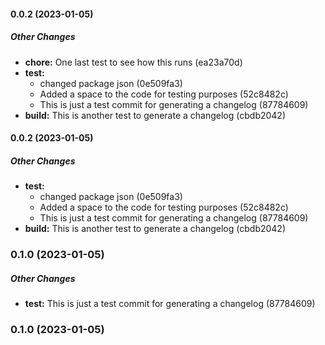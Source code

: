 #### 0.0.2 (2023-01-05)

##### Other Changes

* **chore:**  One last test to see how this runs (ea23a70d)
* **test:**
  *  changed package json (0e509fa3)
  *  Added a space to the code for testing purposes (52c8482c)
  *  This is just a test commit for generating a changelog (87784609)
* **build:**  This is another test to generate a changelog (cbdb2042)

#### 0.0.2 (2023-01-05)

##### Other Changes

* **test:**
  *  changed package json (0e509fa3)
  *  Added a space to the code for testing purposes (52c8482c)
  *  This is just a test commit for generating a changelog (87784609)
* **build:**  This is another test to generate a changelog (cbdb2042)

### 0.1.0 (2023-01-05)

##### Other Changes

* **test:**  This is just a test commit for generating a changelog (87784609)

### 0.1.0 (2023-01-05)

